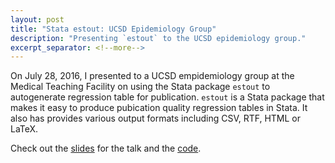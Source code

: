 ```yaml
---
layout: post
title: "Stata estout: UCSD Epidemiology Group"
description: "Presenting `estout` to the UCSD epidemiology group."
excerpt_separator: <!--more-->
---
```


On July 28, 2016, I presented to a UCSD empidemiology group at the Medical Teaching Facility on using the Stata package `estout` to autogenerate regression table for publication. `estout` is a Stata package that makes it easy to produce pubication quality regression tables in Stata. It also has provides various output formats including CSV, RTF, HTML or LaTeX. 

Check out the [slides](http://jt14den.github.io/finding-data/MTF175.html#1) for the talk and the [code](https://github.com/jt14den/estout/blob/master/esttab.md).